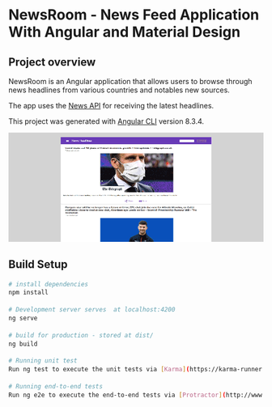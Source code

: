 # NewsRoom - News Feed Application With Angular and Material Design

## Project overview
NewsRoom is an Angular application that allows users to browse through news headlines from various countries and notables new sources.

The app uses the [News API](https://newsapi.org/) for receiving the latest headlines. 

This project was generated with [Angular CLI](https://github.com/angular/angular-cli) version 8.3.4.

![newsroom.gif](images/newsroom.gif)


## Build Setup

``` bash
# install dependencies
npm install

# Development server serves  at localhost:4200
ng serve

# build for production - stored at dist/
ng build 

# Running unit test
Run ng test to execute the unit tests via [Karma](https://karma-runner.github.io).

# Running end-to-end tests
Run ng e2e to execute the end-to-end tests via [Protractor](http://www.protractortest.org/).
```






